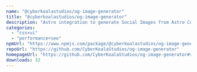 ```yaml
---
name: "@cyberkoalastudios/og-image-generator"
title: "@cyberkoalastudios/og-image-generator"
description: "Astro integration to generate Social Images from Astro Content Collections with custom blurry background that can be loaded via frontmatter."
categories:
  - "css+ui"
  - "performance+seo"
npmUrl: "https://www.npmjs.com/package/@cyberkoalastudios/og-image-generator"
repoUrl: "https://github.com/CyberKoalaStudios/og-image-generator"
homepageUrl: "https://github.com/CyberKoalaStudios/og-image-generator#readme"
downloads: 32
---
```

